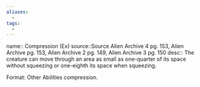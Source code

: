```yaml
---
aliases:
  - 
tags:
  - 
---
```



name:: Compression (Ex)
source::Source Alien Archive 4 pg. 153, Alien Archive pg. 153, Alien Archive 2 pg. 149, Alien Archive 3 pg. 150
desc:: The creature can move through an area as small as one-quarter of its space without squeezing or one-eighth its space when squeezing.

Format: Other Abilities compression.